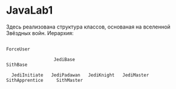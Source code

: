 # JavaLab1

Здесь реализована структура классов, основаная на вселенной Звёздных войн. 
Иерархия:

                                                                     ForceUser
                      
                      JediBase                                                                                                  SithBase
      
      JediInitiate   JediPadawan   JediKnight   JediMaster                                                         SithApprentice     SithMaster
